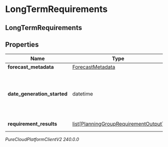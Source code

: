 # LongTermRequirements

## LongTermRequirements

## Properties

|Name | Type | Description | Notes|
|------------ | ------------- | ------------- | -------------|
| **forecast_metadata** | [ForecastMetadata](ForecastMetadata) | Forecast metadata | |
| **date_generation_started** | datetime | Date the generation of the requirements started. Date time is represented as an ISO-8601 string. For example: yyyy-MM-ddTHH:mm:ss[.mmm]Z | |
| **requirement_results** | [list[PlanningGroupRequirementOutput]](PlanningGroupRequirementOutput) | List of planning group outputs | |



_PureCloudPlatformClientV2 240.0.0_
